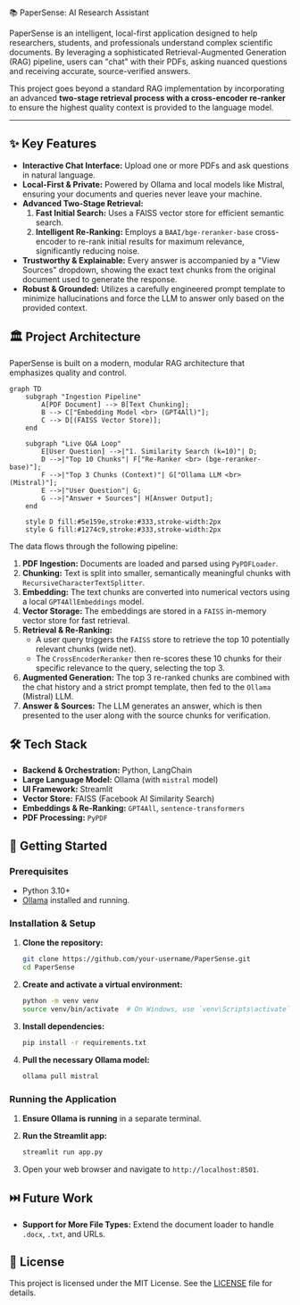 📚 PaperSense: AI Research Assistant

PaperSense is an intelligent, local-first application designed to help researchers, students, and professionals understand complex scientific documents. By leveraging a sophisticated Retrieval-Augmented Generation (RAG) pipeline, users can "chat" with their PDFs, asking nuanced questions and receiving accurate, source-verified answers.

This project goes beyond a standard RAG implementation by incorporating an advanced **two-stage retrieval process with a cross-encoder re-ranker** to ensure the highest quality context is provided to the language model.

---

## ✨ Key Features

-   **Interactive Chat Interface:** Upload one or more PDFs and ask questions in natural language.
-   **Local-First & Private:** Powered by Ollama and local models like Mistral, ensuring your documents and queries never leave your machine.
-   **Advanced Two-Stage Retrieval:**
    1.  **Fast Initial Search:** Uses a FAISS vector store for efficient semantic search.
    2.  **Intelligent Re-Ranking:** Employs a `BAAI/bge-reranker-base` cross-encoder to re-rank initial results for maximum relevance, significantly reducing noise.
-   **Trustworthy & Explainable:** Every answer is accompanied by a "View Sources" dropdown, showing the exact text chunks from the original document used to generate the response.
-   **Robust & Grounded:** Utilizes a carefully engineered prompt template to minimize hallucinations and force the LLM to answer only based on the provided context.

## 🏛️ Project Architecture

PaperSense is built on a modern, modular RAG architecture that emphasizes quality and control.

```mermaid
graph TD
    subgraph "Ingestion Pipeline"
        A[PDF Document] --> B[Text Chunking];
        B --> C["Embedding Model <br> (GPT4All)"];
        C --> D[(FAISS Vector Store)];
    end

    subgraph "Live Q&A Loop"
        E[User Question] -->|"1. Similarity Search (k=10)"| D;
        D -->|"Top 10 Chunks"| F["Re-Ranker <br> (bge-reranker-base)"];
        F -->|"Top 3 Chunks (Context)"| G["Ollama LLM <br> (Mistral)"];
        E -->|"User Question"| G;
        G -->|"Answer + Sources"| H[Answer Output];
    end

    style D fill:#5e159e,stroke:#333,stroke-width:2px
    style G fill:#1274c9,stroke:#333,stroke-width:2px
```

The data flows through the following pipeline:

1.  **PDF Ingestion:** Documents are loaded and parsed using `PyPDFLoader`.
2.  **Chunking:** Text is split into smaller, semantically meaningful chunks with `RecursiveCharacterTextSplitter`.
3.  **Embedding:** The text chunks are converted into numerical vectors using a local `GPT4AllEmbeddings` model.
4.  **Vector Storage:** The embeddings are stored in a `FAISS` in-memory vector store for fast retrieval.
5.  **Retrieval & Re-Ranking:**
    -   A user query triggers the `FAISS` store to retrieve the top 10 potentially relevant chunks (wide net).
    -   The `CrossEncoderReranker` then re-scores these 10 chunks for their specific relevance to the query, selecting the top 3.
6.  **Augmented Generation:** The top 3 re-ranked chunks are combined with the chat history and a strict prompt template, then fed to the `Ollama` (Mistral) LLM.
7.  **Answer & Sources:** The LLM generates an answer, which is then presented to the user along with the source chunks for verification.

## 🛠️ Tech Stack

-   **Backend & Orchestration:** Python, LangChain
-   **Large Language Model:** Ollama (with `mistral` model)
-   **UI Framework:** Streamlit
-   **Vector Store:** FAISS (Facebook AI Similarity Search)
-   **Embeddings & Re-Ranking:** `GPT4All`, `sentence-transformers`
-   **PDF Processing:** `PyPDF`

## 🚀 Getting Started

### Prerequisites

-   Python 3.10+
-   [Ollama](https://ollama.com/) installed and running.

### Installation & Setup

1.  **Clone the repository:**

    ```bash
    git clone https://github.com/your-username/PaperSense.git
    cd PaperSense
    ```

2.  **Create and activate a virtual environment:**

    ```bash
    python -m venv venv
    source venv/bin/activate  # On Windows, use `venv\Scripts\activate`
    ```

3.  **Install dependencies:**

    ```bash
    pip install -r requirements.txt
    ```

4.  **Pull the necessary Ollama model:**
    ```bash
    ollama pull mistral
    ```

### Running the Application

1.  **Ensure Ollama is running** in a separate terminal.

2.  **Run the Streamlit app:**

    ```bash
    streamlit run app.py
    ```

3.  Open your web browser and navigate to `http://localhost:8501`.

## ⏭️ Future Work

-   **Support for More File Types:** Extend the document loader to handle `.docx`, `.txt`, and URLs.

## 📄 License

This project is licensed under the MIT License. See the [LICENSE](LICENSE) file for details.
